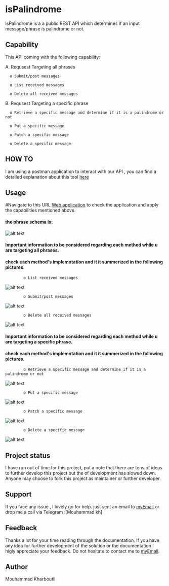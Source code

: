 # isPalindrome

IsPalindrome is a a public REST API which determines if an input message/phrase is palindrome or not.

## Capability
This API coming with the following capability:

A. Requsest Targeting all phrases 

      o Submit/post messages

      o List received messages

      o Delete all received messages



B. Requsest Targeting a specific phrase

      o Retrieve a specific message and determine if it is a palindrome or not

      o Put a specific message
  
      o Patch a specific message

      o Delete a specific message


## HOW TO
I am using a postman application to interact with our API , you can find a detailed explanation about this tool [here](https://github.com/Moooodykh/isPalindrome./blob/main/Readme%20documentation/How%20to%20Postman.pdf)


## Usage
#Navigate to this URL [Web application](https://fierce-sea-01154.herokuapp.com/phrases) to check the application and apply the capabilities mentioned above.


#### the phrase schema is:
![alt text](https://github.com/Moooodykh/isPalindrome./blob/main/Readme%20documentation/phraseschema.PNG?raw=true)

####    Important information to be considered regarding each method while u are targeting all phrases.
####    check each method's implemntation and it it summerized in the following pictures.

            o List received messages
![alt text](https://github.com/Moooodykh/isPalindrome./blob/main/Readme%20documentation/phrases/get-phrases.PNG?raw=true)

            o Submit/post messages
![alt text](https://github.com/Moooodykh/isPalindrome./blob/main/Readme%20documentation/phrases/post-phrases.PNG?raw=true)

            o Delete all received messages
![alt text](https://github.com/Moooodykh/isPalindrome./blob/main/Readme%20documentation/phrases/delete-phrases.PNG?raw=true)




####    Important information to be considered regarding each method while u are targeting a specific phrase.
####    check each method's implemntation and it it summerized in the following pictures.

            o Retrieve a specific message and determine if it is a palindrome or not
![alt text](https://github.com/Moooodykh/isPalindrome./blob/main/Readme%20documentation/phrases-custom/get-phrase-custom.PNG?raw=true)

            o Put a specific message
![alt text](https://github.com/Moooodykh/isPalindrome./blob/main/Readme%20documentation/phrases-custom/put-phrase-custom.PNG?raw=true)

            o Patch a specific message
![alt text](https://github.com/Moooodykh/isPalindrome./blob/main/Readme%20documentation/phrases-custom/patch-phrase-custom.PNG?raw=true)

            o Delete a specific message
![alt text](https://github.com/Moooodykh/isPalindrome./blob/main/Readme%20documentation/phrases-custom/delete-phrase-custom.PNG?raw=true)



## Project status
I have run out of time for this project, put a note that there are tons of ideas to further develop this project but the of development has slowed down. Anyone may choose to fork this project as maintainer or further developer. 

## Support
If you face any issue , I lovely go for help.
just sent an email to [myEmail](mailto:eng.mouhammad.kharboutli@gmail.com)
or drop me a call via Telegram :[Mouhammad kh]

## Feedback 
Thanks a lot for your time reading through the documentation. 
If you have any idea for further development of the solution or the documentation  I higly appreciate your feedback. 
Do not hesitate to contact me to [myEmail](mailto:eng.mouhammad.kharboutli@gmail.com).


## Author 
Mouhammad Kharboutli
